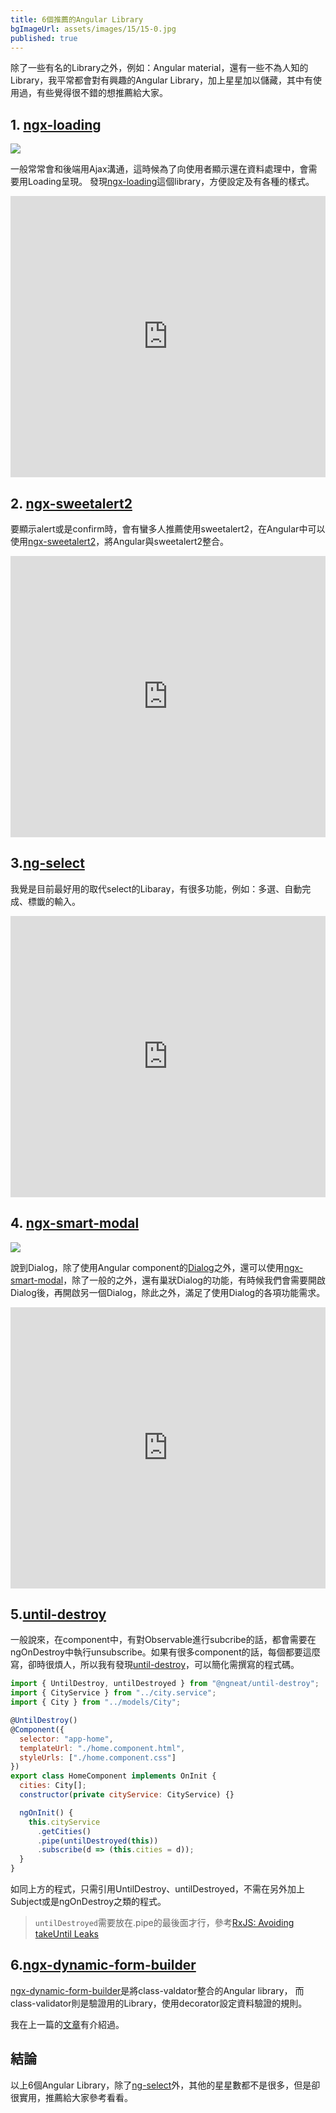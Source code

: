 ```yaml
---
title: 6個推薦的Angular Library
bgImageUrl: assets/images/15/15-0.jpg
published: true
---
```

除了一些有名的Library之外，例如：Angular material，還有一些不為人知的Library，我平常都會對有興趣的Angular Library，加上星星加以儲藏，其中有使用過，有些覺得很不錯的想推薦給大家。

## 1. [ngx-loading](https://github.com/Zak-C/ngx-loading)

<img class="img-responsive" src="assets/images/15/15-1.gif"/>

一般常常會和後端用Ajax溝通，這時候為了向使用者顯示還在資料處理中，會需要用Loading呈現。
發現[ngx-loading](https://github.com/Zak-C/ngx-loading)這個library，方便設定及有各種的樣式。

<iframe width="100%" height="450" frameborder="0" src="https://stackblitz.com/edit/ngx-loading-blog?embed=1&file=src/app/app.component.html" ></iframe>

## 2. [ngx-sweetalert2](https://github.com/sweetalert2/ngx-sweetalert2)

要顯示alert或是confirm時，會有蠻多人推薦使用sweetalert2，在Angular中可以使用[ngx-sweetalert2](https://github.com/sweetalert2/ngx-sweetalert2)，將Angular與sweetalert2整合。

<iframe width="100%" height="450" frameborder="0" src="https://stackblitz.com/edit/ngx-sweetalert2-blog?embed=1&file=src/app/app.component.html" ></iframe>

## 3.[ng-select](https://github.com/ng-select/ng-select)

我覺是目前最好用的取代select的Libaray，有很多功能，例如：多選、自動完成、標韱的輸入。

<iframe width="100%" height="450" frameborder="0" src="https://stackblitz.com/edit/ngx-select-blog?embed=1&file=src/app/app.component.html" ></iframe>

## 4. [ngx-smart-modal](https://github.com/maximelafarie/ngx-smart-modal)

<img class="img-responsive" src="assets/images/15/15-2.png">

說到Dialog，除了使用Angular component的[Dialog](https://material.angular.io/components/dialog/overview)之外，還可以使用[ngx-smart-modal](https://github.com/maximelafarie/ngx-smart-modal)，除了一般的之外，還有巢狀Dialog的功能，有時候我們會需要開啟Dialog後，再開啟另一個Dialog，除此之外，滿足了使用Dialog的各項功能需求。

<iframe width="100%" height="450" frameborder="0" src="https://stackblitz.com/edit/ngx-smart-dialog-blog?embed=1&file=src/app/app.component.html" ></iframe>

## 5.[until-destroy](https://github.com/ngneat/until-destroy)

一般說來，在component中，有對Observable進行subcribe的話，都會需要在ngOnDestroy中執行unsubscribe。如果有很多component的話，每個都要這麼寫，卻時很煩人，所以我有發現[until-destroy](https://github.com/ngneat/until-destroy)，可以簡化需撰寫的程式碼。

```javascript
import { UntilDestroy, untilDestroyed } from "@ngneat/until-destroy";
import { CityService } from "../city.service";
import { City } from "../models/City";

@UntilDestroy()
@Component({
  selector: "app-home",
  templateUrl: "./home.component.html",
  styleUrls: ["./home.component.css"]
})
export class HomeComponent implements OnInit {
  cities: City[];
  constructor(private cityService: CityService) {}

  ngOnInit() {
    this.cityService
      .getCities()
      .pipe(untilDestroyed(this))
      .subscribe(d => (this.cities = d));
  }
}
```

如同上方的程式，只需引用UntilDestroy、untilDestroyed，不需在另外加上Subject或是ngOnDestroy之類的程式。

> ``untilDestroyed``需要放在.pipe的最後面才行，參考[RxJS: Avoiding takeUntil Leaks](https://medium.com/angular-in-depth/rxjs-avoiding-takeuntil-leaks-fb5182d047ef)


## 6.[ngx-dynamic-form-builder](https://github.com/EndyKaufman/ngx-dynamic-form-builder)


[ngx-dynamic-form-builder](https://github.com/EndyKaufman/ngx-dynamic-form-builder)是將class-valdator整合的Angular library， 而class-validator則是驗證用的Library，使用decorator設定資料驗證的規則。

我在上一篇的[文章](/class-validator-and-ngx-dynamic-form-builder)有介紹過。


## 結論

以上6個Angular Library，除了[ng-select](https://github.com/ng-select/ng-select)外，其他的星星數都不是很多，但是卻很實用，推薦給大家參考看看。



